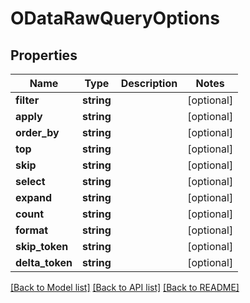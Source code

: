 # ODataRawQueryOptions

## Properties
Name | Type | Description | Notes
------------ | ------------- | ------------- | -------------
**filter** | **string** |  | [optional] 
**apply** | **string** |  | [optional] 
**order_by** | **string** |  | [optional] 
**top** | **string** |  | [optional] 
**skip** | **string** |  | [optional] 
**select** | **string** |  | [optional] 
**expand** | **string** |  | [optional] 
**count** | **string** |  | [optional] 
**format** | **string** |  | [optional] 
**skip_token** | **string** |  | [optional] 
**delta_token** | **string** |  | [optional] 

[[Back to Model list]](../README.md#documentation-for-models) [[Back to API list]](../README.md#documentation-for-api-endpoints) [[Back to README]](../README.md)


